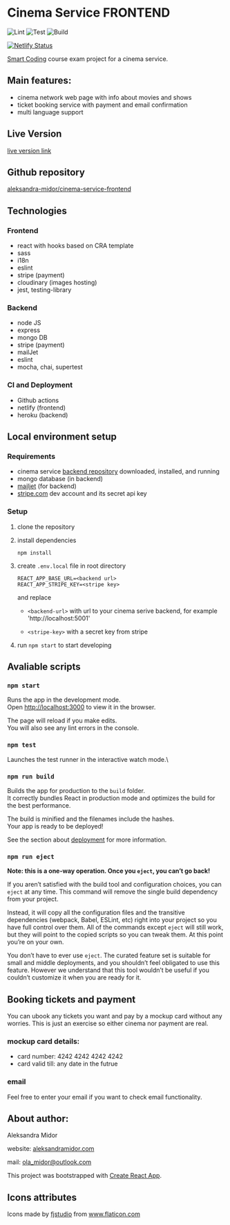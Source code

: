 # Cinema Service FRONTEND

![Lint](https://github.com/aleksandra-midor/cinema-service-frontend/workflows/Lint/badge.svg)
![Test](https://github.com/aleksandra-midor/cinema-service-frontend/workflows/Test/badge.svg)
![Build](https://github.com/aleksandra-midor/cinema-service-frontend/workflows/Build/badge.svg)

[![Netlify Status](https://api.netlify.com/api/v1/badges/050bbac1-5259-40d3-8d18-42b1f58fbc84/deploy-status)](https://app.netlify.com/sites/cinema-paradiso/deploys)

[Smart Coding](http://www.smartcoding.se/) course exam project for a cinema service.

## Main features:

- cinema network web page with info about movies and shows
- ticket booking service with payment and email confirmation
- multi language support

## Live Version

[live version link](/)

## Github repository

[aleksandra-midor/cinema-service-frontend](https://github.com/aleksandra-midor/cinema-service-frontend)

## Technologies

### Frontend

- react with hooks based on CRA template
- sass
- i18n
- eslint
- stripe (payment)
- cloudinary (images hosting)
- jest, testing-library

### Backend

- node JS
- express
- mongo DB
- stripe (payment)
- mailJet
- eslint
- mocha, chai, supertest

### CI and Deployment

- Github actions
- netlify (frontend)
- heroku (backend)

## Local environment setup

### Requirements

- cinema service [backend repository](https://github.com/aleksandra-midor/cinema-service-backend) downloaded, installed, and running
- mongo database (in backend)
- [mailjet](https://mailjet.com) (for backend)
- [stripe.com](https://stripe.com/en-se) dev account and its secret api key

### Setup

1. clone the repository
2. install dependencies
   ```
   npm install
   ```
3. create `.env.local` file in root directory

   ```
   REACT_APP_BASE_URL=<backend url>
   REACT_APP_STRIPE_KEY=<stripe key>
   ```

   and replace

   - `<backend-url>` with url to your cinema serive backend, for example 'http://localhost:5001'

   - `<stripe-key>` with a secret key from stripe

4. run `npm start` to start developing

## Avaliable scripts

### `npm start`

Runs the app in the development mode.\
Open [http://localhost:3000](http://localhost:3000) to view it in the browser.

The page will reload if you make edits.\
You will also see any lint errors in the console.

### `npm test`
Launches the test runner in the interactive watch mode.\


### `npm run build`
Builds the app for production to the `build` folder.\
It correctly bundles React in production mode and optimizes the build for the best performance.

The build is minified and the filenames include the hashes.\
Your app is ready to be deployed!

See the section about [deployment](https://facebook.github.io/create-react-app/docs/deployment) for more information.

### `npm run eject`
**Note: this is a one-way operation. Once you `eject`, you can’t go back!**

If you aren’t satisfied with the build tool and configuration choices, you can `eject` at any time. This command will remove the single build dependency from your project.

Instead, it will copy all the configuration files and the transitive dependencies (webpack, Babel, ESLint, etc) right into your project so you have full control over them. All of the commands except `eject` will still work, but they will point to the copied scripts so you can tweak them. At this point you’re on your own.

You don’t have to ever use `eject`. The curated feature set is suitable for small and middle deployments, and you shouldn’t feel obligated to use this feature. However we understand that this tool wouldn’t be useful if you couldn’t customize it when you are ready for it.

## Booking tickets and payment
You can ubook any tickets you want and pay by a mockup card without any worries. This is just an exercise so either cinema nor payment are real.

### mockup card details:
- card number: 4242 4242 4242 4242
- card valid till: any date in the futrue

### email
Feel free to enter your email if you want to check email functionality.


## About author:

Aleksandra Midor

website: [aleksandramidor.com](http://aleksandramidor.com/)

mail: [ola_midor@outlook.com](mailto:ola_midor@outlook.com)

This project was bootstrapped with [Create React App](https://github.com/facebook/create-react-app).

## Icons attributes

Icons made by <a href="https://www.flaticon.com/authors/fjstudio" title="fjstudio">fjstudio</a> from <a href="https://www.flaticon.com/" title="Flaticon"> www.flaticon.com</a>
